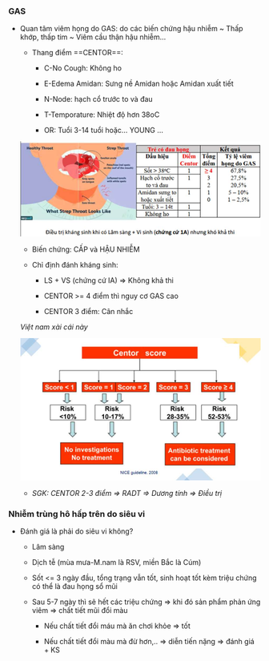 ### GAS
  
- Quan tâm viêm họng do GAS: do các biến chứng hậu nhiễm ~ Thấp khớp, thấp tim ~ Viêm cầu thận hậu nhiễm…
  
	- Thang điểm ==CENTOR==:
  
		- C-No Cough: Không ho
  
		- E-Edema Amidan: Sưng nề Amidan hoặc Amidan xuất tiết
  
		- N-Node: hạch cổ trước to và đau
  
		- T-Temporature: Nhiệt độ hơn 38oC
  
		- OR: Tuổi 3-14 tuổi hoặc… YOUNG …
  
	![444](../../../../../200%20Files/image/image/Bu%E1%BB%95i%206%20-%20H%E1%BB%87%20H%C3%B4%20h%E1%BA%A5p%20(c%C3%B2n%20l%E1%BA%A1i)-1687395184401.jpeg)
  
	- Biến chứng: CẤP và HẬU NHIỄM
  
	- Chỉ định đánh kháng sinh:
  
		- LS + VS (chứng cứ IA) => Không khả thi
  
		- CENTOR >= 4 điểm thì nguy cơ GAS cao
  
		- CENTOR 3 điểm: Cân nhắc
  
	*Việt nam xài cái này*
  
	![444](../../../../../200%20Files/image/image/Bu%E1%BB%95i%206%20-%20H%E1%BB%87%20H%C3%B4%20h%E1%BA%A5p%20(c%C3%B2n%20l%E1%BA%A1i)-1687395218785.jpeg)
  
	- _SGK: CENTOR 2-3 điểm => RADT => Dương tính => Điều trị_
  
### Nhiễm trùng hô hấp trên do siêu vi
  
- Đánh giá là phải do siêu vi không?
  
	- Lâm sàng
  
	- Dịch tễ (mùa mưa-M.nam là RSV, miền Bắc là Cúm)
  
	- Sốt <= 3 ngày đầu, tổng trạng vẫn tốt, sinh hoạt tốt kèm triệu chứng có thể là đau họng sổ mũi
  
	- Sau 5-7 ngày thì sẽ hết các triệu chứng => khi đó sản phẩm phản ứng viêm => chất tiết mũi đổi màu
  
		- Nếu chất tiết đổi máu mà ăn chơi khỏe => tốt
  
		- Nếu chất tiết đổi màu mà đừ hơn,.. => diễn tiến nặng => đánh giá + KS